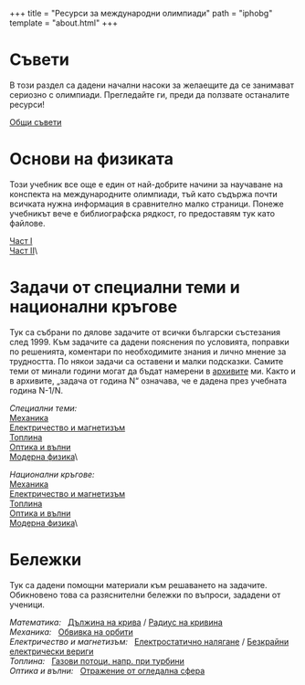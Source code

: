 +++
title = "Ресурси за международни олимпиади"
path = "iphobg"
template = "about.html"
+++

# Съвети

В този раздел са дадени начални насоки за желаещите да се занимават сериозно с олимпиади. Прегледайте ги, преди да ползвате останалите ресурси! 

[Общи съвети](/iphobg/advice.pdf) 


# Основи на физиката

Този учебник все още е един от най-добрите начини за научаване на конспекта на международните олимпиади, тъй като съдържа почти всичката нужна информация в сравнително малко страници. Понеже учебникът вече е библиографска рядкост, го предоставям тук като файлове.   

[Част I](https://mega.nz/file/6NJzFYTK#YHvmCWNXhHqLTroNyDuRFIgkfHP2ZJuICo4P3_gjvkc)\
[Част II](https://mega.nz/file/7AhiGZCA#oRh_E5ORXrPmZKc0j_lYj6CINXNIPo-_WhJ60-1n9fQ)\

# Задачи от специални теми и национални кръгове

Тук са събрани по дялове задачите от всички български състезания след 1999. Към задачите са дадени пояснения по условията, поправки по решенията, коментари по необходимите знания и лично мнение за трудността. По някои задачи са оставени и малки подсказки. Самите теми от минали години могат да бъдат намерени в [архивите](/teaching) ми. Както и в архивите, „задача от година N“ означава, че е дадена през учебната година N-1/N.
 
*Специални теми:*\
[Механика](/iphobg/mech.pdf)\
[Електричество и магнетизъм](/iphobg/emag.pdf)\
[Топлина](/iphobg/thermo.pdf)\
[Оптика и вълни](/iphobg/optics.pdf)\
[Модерна физика](/iphobg/modern.pdf)\

*Национални кръгове:*\
[Механика](/iphobg/mech_nat.pdf)\
[Електричество и магнетизъм](/iphobg/emag_nat.pdf)\
[Топлина](/iphobg/thermo_nat.pdf)\
[Оптика и вълни](/iphobg/optics_nat.pdf)\
[Модерна физика](/iphobg/modern_nat.pdf)\

# Бележки

Тук са дадени помощни материали към решаването на задачите. Обикновено това са разяснителни бележки по въпроси, зададени от ученици.

*Математика:* &nbsp; [Дължина на крива](/iphobg/CurveLength.pdf) / [Радиус на кривина](/iphobg/CurvatureRadius.pdf)\
*Механика:* &nbsp; [Обвивка на орбити](/iphobg/EnvelopeEllipse.pdf)\
*Електричество и магнетизъм:* &nbsp;  [Електростатично налягане](/iphobg/ElectrostaticPressure.pdf) / [Безкрайни електрически вериги](/iphobg/InfiniteCircuits.pdf)\
*Топлина:* &nbsp; [Газови потоци, напр. при турбини](/iphobg/JouleThomson.pdf)\
*Оптика и вълни:* &nbsp; [Отражение от огледална сфера](/iphobg/MirrorSphere.pdf)

